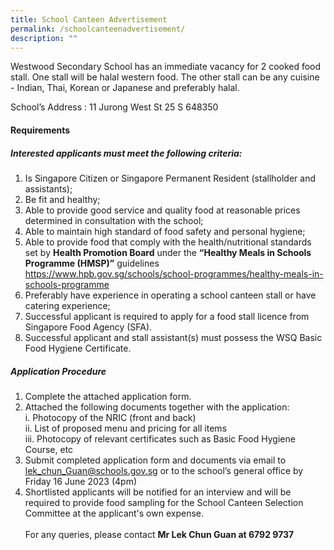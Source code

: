 ```yaml
---
title: School Canteen Advertisement
permalink: /schoolcanteenadvertisement/
description: ""
---
```

Westwood Secondary School has an immediate vacancy for 2 cooked food stall.  One stall will be halal western food. The other stall can be any cuisine - Indian, Thai, Korean or Japanese and preferably halal.

School’s Address : 11 Jurong West St 25 S 648350

#### Requirements

##### Interested applicants must meet the following criteria:

1. Is Singapore Citizen or Singapore Permanent Resident (stallholder and assistants);
2. Be fit and healthy;
3. Able to provide good service and quality food at reasonable prices determined in consultation with the school;
4. Able to maintain high standard of food safety and personal hygiene;
5. Able to provide food that comply with the health/nutritional standards set by <b>Health Promotion Board</b> under the <b>“Healthy Meals in Schools Programme (HMSP)”</b> guidelines https://www.hpb.gov.sg/schools/school-programmes/healthy-meals-in-schools-programme
6. Preferably have experience in operating a school canteen stall or have catering experience;
7. Successful applicant is required to apply for a food stall licence from Singapore Food Agency (SFA).
8. Successful applicant and stall assistant(s) must possess the WSQ Basic Food Hygiene Certificate. 

##### Application Procedure
1. Complete the attached application form.  
2. Attached the following documents together with the application:<br>
 i. Photocopy of the NRIC (front and back)<br>
ii. List of proposed menu and pricing for all items<br>
iii. Photocopy of relevant certificates such as Basic Food Hygiene Course, etc<br>
3. Submit completed application form and documents via email to lek_chun_Guan@schools.gov.sg or to the school’s general office by Friday 16 June 2023 (4pm)
4. Shortlisted applicants will be notified for an interview and will be required to provide food sampling for the School Canteen Selection Committee at the applicant's own expense. 
<br><br>For any queries, please contact <b>Mr Lek Chun Guan at 6792 9737</b>